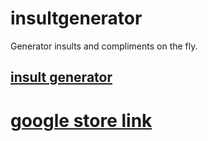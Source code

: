 # insultgenerator
Generator insults and compliments on the fly.


## [insult generator](/popup.html)


# [google store link](https://chrome.google.com/webstore/detail/insult-generator/blmdnnbmphioiapoagnjhonhdddkengp)